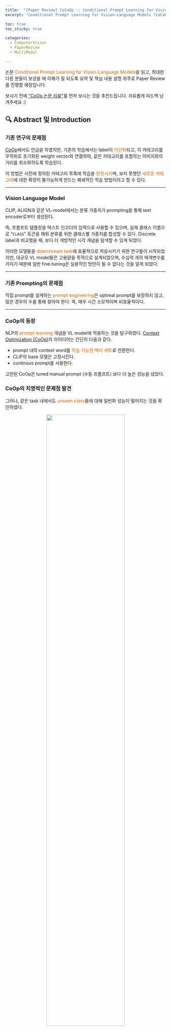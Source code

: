 ```yaml
---
title:  "[Paper Review] CoCoOp :: Conditional Prompt Learning for Vision-Language Models"
excerpt: "Conditional Prompt Learning for Vision-Language Models (CoCoOp) 논문 리뷰"

toc: true
toc_sticky: true

categories:
  - ComputerVision 
  - PaperReview
  - MultiModal

---
```


논문 <font style="color:hsl(27, 100%, 43%)">Conditional Prompt Learning for Vision-Language Models</font>을 읽고, 
최대한 다른 분들이 보셨을 때 이해가 잘 되도록 요약 및 핵심 내용 설명 위주로 Paper Review를 진행할 예정입니다.

보시기 전에 ["CoOp 논문 리뷰"](https://m2nja201.github.io/computervision/paperreview/multimodal/CoOp/)를 먼저 보시는 것을 추천드립니다.
자유롭게 피드백 남겨주세요 :)

## 🔍 Abstract 및 Introduction
### 기존 연구의 문제점
[CoOp](https://m2nja201.github.io/computervision/paperreview/multimodal/CoOp/)에서도 언급을 하였지만, 기존의 학습에서는 label이 <font style="color:hsl(27, 100%, 43%)">이산화</font>되고, 각 카테고리를 무작위로 초기화된 weight vector와 연결하여, 같은 카테고리를 포함하는 이미지와의 거리를 최소화하도록 학습된다.

이 방법은 사전에 정의된 카테고리 목록에 학습을 <font style="color:hsl(27, 100%, 43%)">한정시키</font>며, 보지 못했던 <font style="color:hsl(27, 100%, 43%)">새로운 카테고리</font>에 대한 확장이 불가능하게 만드는 폐쇄적인 학습 방법이라고 할 수 있다.

<hr>

### Vision Language Model
CLIP, ALIGN과 같은 VL-model에서는 분류 가중치가 prompting을 통해 text encoder로부터 생성된다.

즉, 프롬프트 템플릿을 텍스트 인코더의 입력으로 사용할 수 있으며, 실제 클래스 이름으로 “``CLASS``” 토큰을 채워 분류를 위한 클래스별 가중치를 합성할 수 있다. Discrete label과 비교했을 때, 보다 더 개방적인 시각 개념을 탐색할 수 있게 되었다.

이러한 모델들을 <font style="color:hsl(27, 100%, 43%)">downstream task</font>에 효율적으로 적응시키기 위한 연구들이 시작되었지만, 대규모 VL model들은 고용량을 목적으로 설계되었으며, 수십억 개의 매개변수를 가지기 때문에 일반 fine-tuning은 실용적인 방안이 될 수 없다는 것을 알게 되었다.

<hr>

### 기존 Prompting의 문제점
직접 prompt를 설계하는 <font style="color:hsl(27, 100%, 43%)">prompt engineering</font>은 optimal prompt를 보장하지 않고, 많은 경우의 수를 통해 찾아야 한다.
즉, 매우 시간 소모적이며 비효율적이다.

<hr>

### CoOp의 등장
NLP의 <font style="color:hsl(27, 100%, 43%)">prompt learning</font> 개념을 VL model에 적용하는 것을 탐구하였다.
[Context Optimization (CoOp)](https://m2nja201.github.io/computervision/paperreview/multimodal/CoOp/)의 아이디어는 간단히 다음과 같다.
- prompt 내의 context word를 <font style="color:hsl(27, 100%, 43%)">학습 가능한 벡터 세트</font>로 전환한다.
- CLIP의 base 모델은 고정시킨다.
- continous prompt를 사용한다.

고안된 CoOp은 tuned manual prompt (수동 프롬프트) 보다 더 높은 성능을 냈었다.

### CoOp의 치명적인 문제점 발견
그러나, 같은 task 내에서도 <font style="color:hsl(27, 100%, 43%)">unseen class</font>들에 대해 일반화 성능이 떨어지는 것을 확인하였다.

<center>
<img src="https://github.com/m2nja201/m2nja201.github.io/assets/80443295/3b1a8545-c964-4747-9399-24e87178c497" width="70%" height="70%"></center>

위와 같이 ``Arrival gate``와 ``Cathedral``과 같이 <font style="color:hsl(27, 100%, 43%)">Dataset에 존재하는 base class</font>에 대한 성능은 CoOp의 성능이 좋은 것을 확인할 수 있다.

<center>
<img src="https://github.com/m2nja201/m2nja201.github.io/assets/80443295/d27e6dd9-d61f-48d9-af02-14a259d09b63" width="70%" height="70%"></center>

그러나 같은 범주인 scene understanding에 속하여도, <font style="color:hsl(27, 100%, 43%)">Dataset에 존재하지 않는 wider unseen class</font>에서는 일반화 요소를 포착하지 못하는 것을 볼 수 있다.

이러한 문제는 <font style="color:hsl(27, 100%, 43%)">CoOp의 정적 설계</font>에 의해 발생한다고 주장한다. 즉 한 번 학습되면 context가 <font style="color:hsl(27, 100%, 43%)">고정</font>되기 때문에 <font style="color:hsl(27, 100%, 43%)">특정한 class set</font>에만 최적화 되는 것이다.

<hr>

### CoCoOp의 소개
일반화 문제를 해결하기 위해, <font style="color:hsl(27, 100%, 43%)">Conditional prompt learning</font>인 <font style="color:hsl(27, 100%, 43%)">Conditional Context Optimization (CoCoOp)</font> 방법을 소개한다.

#### ➡️ 핵심 아이디어
- prompt를 고정시키지 않고, 각 <font style="color:hsl(27, 100%, 43%)">input instance (image)</font>에 따라 prompt를 <font style="color:hsl(27, 100%, 43%)">조건화</font>한다.
- CoOp을 확장하여 각 이미지에 대해 <font style="color:hsl(27, 100%, 43%)">input-conditional token</font>을 생성하는 <font style="color:hsl(27, 100%, 43%)">경량 신경망</font>을 추가로 학습하며, 이는 학습 가능한 context vector와 결합된다.

#### ➡️ <font style="color:hsl(27, 100%, 43%)">instance-conditional prompt</font>를 통해 더 일반화 시킬 수 있는 이유
특정한 class만을 위하기 보다, 각 <font style="color:hsl(27, 100%, 43%)">instance들을 특정</font> 짓도록 최적화 되어 있기 때문이다.

<hr>

### Contributions
- 존재하지 않던 <font style="color:hsl(27, 100%, 43%)">unseen classes</font>에 대해서 manual prompts 간의 격차를 매우 줄일 수 있었고, 보다 더 좋은 성능을 얻을 수 있었다.
- CoOp보다 더 강한 <font style="color:hsl(27, 100%, 43%)">도메인 일반화</font> 성능을 도출 할 수 있다.
- 학습된 context가 극적으로 다른 클래스를 가진 다른 작업으로 전환될 때, CoOp의 성능을 명확한 margin으로 능가하기 때문에, 더 큰 규모에서 성공할 수 있는 잠재력을 가지고 있다.

<br>

## 🔍 Related Works
※ [CoOp 논문](https://m2nja201.github.io/computervision/paperreview/multimodal/CoOp/)과 거의 유사하기 때문에 해당 게시글을 참고해주세요.

<br>

## 🔍 Methodology
전체적인 architecture는 다음과 같다.
<center><img src="https://github.com/m2nja201/m2nja201.github.io/assets/80443295/3c887494-7d7b-4f87-ac66-dd156a1d576f" width="70%"></center>

<hr>

### CLIP (contrastive language-image pre-training) backbone 사용

<center><img src="https://github.com/m2nja201/m2nja201.github.io/assets/80443295/6609e8e6-ff21-4982-9f13-82d96e227b39" width="50%"> <img src="https://github.com/m2nja201/m2nja201.github.io/assets/80443295/f9d5d5e8-6831-4e96-9558-acce99cd5dcf" width="40%"></center>

- 두 개의 인코더 (Image Encoder, Text Encoder) 를 사용하여 구축했다.
- Image Encoder는 ResNet 혹은 ViT이며, 이미지를 특징 벡터로 변환한다.
- Text Encoder는 Transformer로 단어 토큰의 시퀀스를 입력 받아 벡터화된 표현을 생성한다.
- Loss : 두 modality의 결합된 embedding space를 학습하기 위해 contrastive loss를 채택하였다.
  - matched pair에 대해선, <font style="color:hsl(27, 100%, 43%)">cosine similarity</font>를 최대화
  - unmatched pair에 대해선, cosine similarity를 최소화

<hr>

### CoOp 적용
<center><img src="https://github.com/m2nja201/m2nja201.github.io/assets/80443295/499f1dcf-3a29-413f-a74e-e8c5d00799dc" width="50%"></center>

- 끝까지 학습할 수 있는 <font style="color:hsl(27, 100%, 43%)">continuous vector</font>를 사용하여 각 context token을 모델링한다.

``a photo of a ~``라는 context를 사용하는 대신, word embedding과 동일한 차원을 가진 <font style="color:hsl(27, 100%, 43%)">학습 가능한 context vector`` ``{v1, v2, ... , vM}``을 사용하는 것이다.
즉, 완성된 prompt는 ``{v1, v2, ... , vM, ci}``이다.

<hr>

### CoCoOp 적용
<center><img src="https://github.com/m2nja201/m2nja201.github.io/assets/80443295/bfc925cb-b1d3-4a4f-afca-748aa11ccef0" width="40%"> <img src="https://github.com/m2nja201/m2nja201.github.io/assets/80443295/ba73b852-86e0-49d0-b1a0-e0199c5bd9db" width="30%"></center>

- 특정 클래스 집합에서 <font style="color:hsl(27, 100%, 43%)">instance-conditional context</font>가 focus를 이동시켜 <font style="color:hsl(27, 100%, 43%)">overfitting</font>을 줄이고, 각 input instance에 초점을 맞춤으로써 일반화의 능력이 더 높아진다.

#### ➡️ 구현 방식
M개의 신경망을 구축하여, M개의 context token을 얻는 것을 처음 고안하였으나, 이는 신경망 하나의 크기에 M배가 필요하다. 그래서 본 논문에서는 효율적인 매개변수 설계를 다음과 같이 제안한다.

M개의 <font style="color:hsl(27, 100%, 43%)">context vector</font> 위에 각 입력에 대한 <font style="color:hsl(27, 100%, 43%)">conditional token(vector)</font>를 생성하는 경량 신경망인 <font style="color:hsl(27, 100%, 43%)">Meta-Net</font>를 학습하여 context vector와 결합시킨다.

#### ➡️ Meta Net
- Input : Image Encoder에 의해 생성된 출력 feature
- 두 층의 병목 구조 (Linear-ReLU-Linear) 로 구축
- 은닉층에서는 입력 차원을 16배 줄임

<br>

## 🔍 Experiments
다음 세 가지와 부수적인 내용에 대해 실험을 진행하였다.
1. Dataset 내 base class에서 새로운 class로의 일반화
2. Dataset간의 전이 (cross-dataset)
3. 도메인 일반화 능력

### Dataset과 Training Detais
#### Dataset
ImageNet, Caltech101, OxfordPets, StanfordCars, Flowers102, Food101, FGVCAircraft, SUN397, UCF101, DTD, EuroSAT

#### Training Details
CLIP에서 가장 좋은 vision backbone인 ViT-B/16을 사용하였다. CoOp에서는 더 짧은 context length와 좋은 initialization이 더 나은 성능과 도메인 변화에 대한 강인성을 이끌어낼 수 있다고 하였다. 그래서 context length를 4로 고정하고, ``a photo of a``의 사전 훈련된 word embedding을 사용하여 초기화했다고 한다.
> 근데 실제로 CoOp 논문을 보면, 초기화 방법에서의 무작위 초기화와 단어 임베딩 기반 초기화의 성능차이는 거의 없던 것으로 확인할 수 있어서 의문이다.

<hr>

### [1] Generalization from Base to New Classes
<center><img src="https://github.com/m2nja201/m2nja201.github.io/assets/80443295/a2b29212-f35f-4f3f-9e19-f5e1039fd1f4" width="30%"> <img src="https://github.com/m2nja201/m2nja201.github.io/assets/80443295/655e711a-3587-40dd-92ac-d30bb0087865" width="50%"></center>

왼쪽 표를 보면 알 수 있듯이, Base class와 New class에 대한 정확도 수치가 현저하게 다르다. 11개 Dataset에 대한 평균 성능 중 New class에 대한 정확도는 CLIP이 가장 높았지만, CoOp의 일반화 성능이 나머지 두 방법에 대해 현저히 떨어지는 것을 확인할 수 있었다.

본 <font style="color:hsl(27, 100%, 43%)">Base와 New의 평균 값</font>은 FGVCAircraft를 제외하고 <font style="color:hsl(27, 100%, 43%)">CoCoOp</font>이 가장 높은 성능을 보였다. 즉, CoCoOp은 New Class에서의 정확도를 ``63.22% -> 71.69%``로 향상 시켰다.

오른쪽 그래프는 CoOp에 비해 높아진 CoCoOp의 성능 척도를 보여준다.

<center><img src="https://github.com/m2nja201/m2nja201.github.io/assets/80443295/770ba1b6-f5c3-453d-8837-6ea2afa68367" width="50%"></center> 

본 표는 Base class에 대한 CoCoOp의 성능 향상 척도를 보여주는데, Base class에 대해서는 CoOp보다 성능이 낮은 것을 확인할 수 있다. 이는 CoOp이 기본 클래스에 특화되어 최적화 하는 반면, CoCoOp은 전체 작업에 걸쳐 일반화를 얻기 위해 <font style="color:hsl(27, 100%, 43%)">각 instance에 대해 최적화</font>하여 타당한 결과이다.

그러나 주목할 점은, Base class에 대해 낮아진 정확도가 6/9개의 dataset에서 3% 미만이었고, 이는 <font style="color:hsl(27, 100%, 43%)">unseen class</font>에서의 이득으로 상쇄된다.

<hr>

### [2] Cross-Dataset Transfer
데이터셋의 기본적인 사항이 객체 인식에서의 ``질감 분류``와 같이 완전히 달라질 수 있기 때문에 충분히 도전적인 문제이다.

<center><img src="https://github.com/m2nja201/m2nja201.github.io/assets/80443295/e36e253a-3ef2-47e9-8bf8-7a57e1fb1dab" width="60%"></center> 

- Source인 ``ImageNet``은 상당량의 개 품종이 있다.
  - 개 품종을 포함하는 ``Caltech101``과 ``OxfordPets``에서 좋은 성능을 내는 것은 타당하다.
- ``FGVCAircraft``와 다양한 질감을 포함하는 ``DTD``처럼 <font style="color:hsl(27, 100%, 43%)">Dataset 유사도</font>가 떨어진 전문화된 카테고리를 가진 데이터셋에서도 성능은 낮아도, CoOp보다 <font style="color:hsl(27, 100%, 43%)">강력한 전이성</font>을 보인다.

<hr>

### [3] Domain Generalization
<center><img src="https://github.com/m2nja201/m2nja201.github.io/assets/80443295/783cffbd-df39-4eb6-bb8a-7cc3f7f3297d" width="60%"></center>

CoOp과 CoCoOp 모두 CLIP에 비해 높은 <font style="color:hsl(27, 100%, 43%)">도메인 일반화 성능</font>을 보이며, ``ImageNetV2``를 제외한 세 가지 데이터셋에서 CoCoOp이 CoOp을 능가하는 성능을 보이는 것을 확인할 수 있다.

즉, <font style="color:hsl(27, 100%, 43%)">instance-conditional prompts</font>가 도메인 일반화 가능성이 더 높다는 것을 확인시켜준 것이다.

<hr>

### [4] Further Analysis
#### ➡️ Initialization
이는 <font style="color:hsl(27, 100%, 43%)">word embedding 기반</font> 초기화와 <font style="color:hsl(27, 100%, 43%)">무작위</font> 초기화를 비교한 것이다. 

<center><img src="https://github.com/m2nja201/m2nja201.github.io/assets/80443295/32ff58e7-b4be-4e06-a77e-f0fa8acda71b" width="40%"></center>

CoOp에서는 초기화 방법의 성능 차이가 크지 않았던 반면, CoCoOp에서는 적절한 초기화가 Base class와 New class 모두에 더 유익하다는 것을 확인할 수 있다.

#### ➡️ Context Length
<center><img src="https://github.com/m2nja201/m2nja201.github.io/assets/80443295/0670ab0f-8446-4f7b-bb4f-666f089b1235" width="40%"></center>

Base class에 대해서는 context length에 대한 변화가 크지 않지만, <font style="color:hsl(27, 100%, 43%)">New class</font>에서는 <font style="color:hsl(27, 100%, 43%)">더 긴 </font> context length를 가진 모델이 더 좋은 성능을 보인다.

그래프 (a)와 (b)를 모두 보았을 때, [ length=8, random init. ] 방법이 [ length=4, word embedding init. ] 보다 더 나은 성능을 보인다. 즉, CoCoOp에서는 context length가 큰 영향을 주는 것으로 보인다.

#### ➡️ Bigger CoOp과의 비교 (매개변수)



